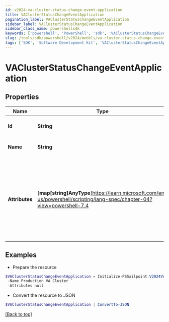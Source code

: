 ```yaml
---
id: v2024-va-cluster-status-change-event-application
title: VAClusterStatusChangeEventApplication
pagination_label: VAClusterStatusChangeEventApplication
sidebar_label: VAClusterStatusChangeEventApplication
sidebar_class_name: powershellsdk
keywords: ['powershell', 'PowerShell', 'sdk', 'VAClusterStatusChangeEventApplication'] 
slug: /tools/sdk/powershell/v2024/models/va-cluster-status-change-event-application
tags: ['SDK', 'Software Development Kit', 'VAClusterStatusChangeEventApplication']
---
```



# VAClusterStatusChangeEventApplication

## Properties

Name | Type | Description | Notes
------------ | ------------- | ------------- | -------------
**Id** |  **String** | The GUID of the application | [required]
**Name** |  **String** | The name of the application | [required]
**Attributes** |  [**map[string]AnyType**]https://learn.microsoft.com/en-us/powershell/scripting/lang-spec/chapter-04?view=powershell-7.4 | Custom map of attributes for a source.  This will only be populated if type is `SOURCE` and the source has a proxy. | [required]

## Examples

- Prepare the resource
```powershell
$VAClusterStatusChangeEventApplication = Initialize-PSSailpoint.V2024VAClusterStatusChangeEventApplication  -Id 2c9180866166b5b0016167c32ef31a66 `
 -Name Production VA Cluster `
 -Attributes null
```

- Convert the resource to JSON
```powershell
$VAClusterStatusChangeEventApplication | ConvertTo-JSON
```


[[Back to top]](#) 

